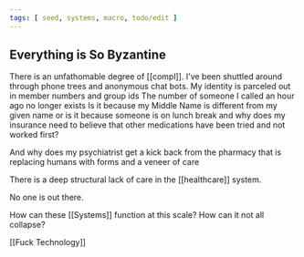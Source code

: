 ```yaml
---
tags: [ seed, systems, macro, todo/edit ]
---
```

## Everything is So Byzantine
There is an unfathomable degree of [[compl]].
I've been shuttled around through phone trees and anonymous chat bots. My identity is parceled out in member numbers and group ids
The number of someone I called an hour ago no longer exists
Is it because my Middle Name is different from my given name
or is it because someone is on lunch break
and why does my insurance need to believe that other medications have been tried and not worked first?

And why does my psychiatrist get a kick back from the pharmacy that is replacing humans with forms and a veneer of care

There is a deep structural lack of care in the [[healthcare]] system.

No one is out there.

How can these [[Systems]] function at this scale? How can it not all collapse?

[[Fuck Technology]]